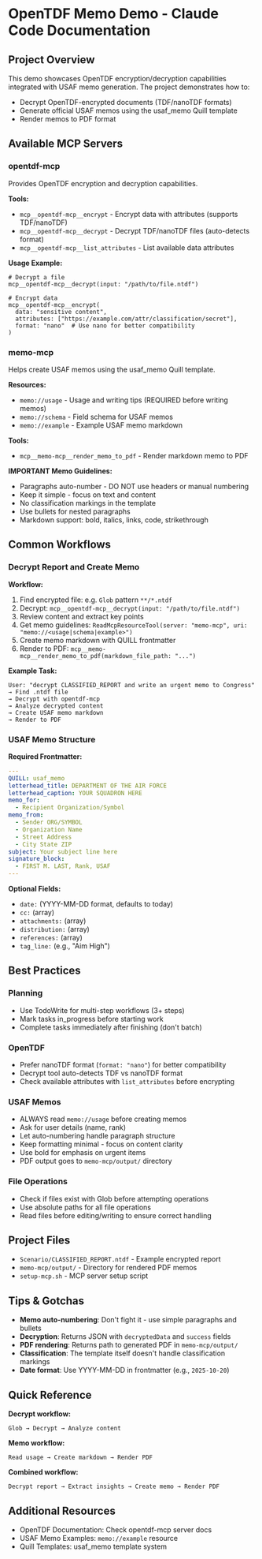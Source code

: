 # OpenTDF Memo Demo - Claude Code Documentation

## Project Overview

This demo showcases OpenTDF encryption/decryption capabilities integrated with USAF memo generation. The project demonstrates how to:
- Decrypt OpenTDF-encrypted documents (TDF/nanoTDF formats)
- Generate official USAF memos using the usaf_memo Quill template
- Render memos to PDF format

## Available MCP Servers

### opentdf-mcp
Provides OpenTDF encryption and decryption capabilities.

**Tools:**
- `mcp__opentdf-mcp__encrypt` - Encrypt data with attributes (supports TDF/nanoTDF)
- `mcp__opentdf-mcp__decrypt` - Decrypt TDF/nanoTDF files (auto-detects format)
- `mcp__opentdf-mcp__list_attributes` - List available data attributes

**Usage Example:**
```
# Decrypt a file
mcp__opentdf-mcp__decrypt(input: "/path/to/file.ntdf")

# Encrypt data
mcp__opentdf-mcp__encrypt(
  data: "sensitive content",
  attributes: ["https://example.com/attr/classification/secret"],
  format: "nano"  # Use nano for better compatibility
)
```

### memo-mcp
Helps create USAF memos using the usaf_memo Quill template.

**Resources:**
- `memo://usage` - Usage and writing tips (REQUIRED before writing memos)
- `memo://schema` - Field schema for USAF memos
- `memo://example` - Example USAF memo markdown

**Tools:**
- `mcp__memo-mcp__render_memo_to_pdf` - Render markdown memo to PDF

**IMPORTANT Memo Guidelines:**
- Paragraphs auto-number - DO NOT use headers or manual numbering
- Keep it simple - focus on text and content
- No classification markings in the template
- Use bullets for nested paragraphs
- Markdown support: bold, italics, links, code, strikethrough

## Common Workflows

### Decrypt Report and Create Memo

**Workflow:**
1. Find encrypted file: e.g. `Glob` pattern `**/*.ntdf`
2. Decrypt: `mcp__opentdf-mcp__decrypt(input: "/path/to/file.ntdf")`
3. Review content and extract key points
4. Get memo guidelines: `ReadMcpResourceTool(server: "memo-mcp", uri: "memo://<usage|schema|example>")`
5. Create memo markdown with QUILL frontmatter
6. Render to PDF: `mcp__memo-mcp__render_memo_to_pdf(markdown_file_path: "...")`

**Example Task:**
```
User: "decrypt CLASSIFIED_REPORT and write an urgent memo to Congress"
→ Find .ntdf file
→ Decrypt with opentdf-mcp
→ Analyze decrypted content
→ Create USAF memo markdown
→ Render to PDF
```

### USAF Memo Structure

**Required Frontmatter:**
```yaml
---
QUILL: usaf_memo
letterhead_title: DEPARTMENT OF THE AIR FORCE
letterhead_caption: YOUR SQUADRON HERE
memo_for:
  - Recipient Organization/Symbol
memo_from:
  - Sender ORG/SYMBOL
  - Organization Name
  - Street Address
  - City State ZIP
subject: Your subject line here
signature_block:
  - FIRST M. LAST, Rank, USAF
---
```

**Optional Fields:**
- `date:` (YYYY-MM-DD format, defaults to today)
- `cc:` (array)
- `attachments:` (array)
- `distribution:` (array)
- `references:` (array)
- `tag_line:` (e.g., "Aim High")

## Best Practices

### Planning
- Use TodoWrite for multi-step workflows (3+ steps)
- Mark tasks in_progress before starting work
- Complete tasks immediately after finishing (don't batch)

### OpenTDF
- Prefer nanoTDF format (`format: "nano"`) for better compatibility
- Decrypt tool auto-detects TDF vs nanoTDF format
- Check available attributes with `list_attributes` before encrypting

### USAF Memos
- ALWAYS read `memo://usage` before creating memos
- Ask for user details (name, rank)
- Let auto-numbering handle paragraph structure
- Keep formatting minimal - focus on content clarity
- Use bold for emphasis on urgent items
- PDF output goes to `memo-mcp/output/` directory

### File Operations
- Check if files exist with Glob before attempting operations
- Use absolute paths for all file operations
- Read files before editing/writing to ensure correct handling

## Project Files

- `Scenario/CLASSIFIED_REPORT.ntdf` - Example encrypted report
- `memo-mcp/output/` - Directory for rendered PDF memos
- `setup-mcp.sh` - MCP server setup script

## Tips & Gotchas

- **Memo auto-numbering**: Don't fight it - use simple paragraphs and bullets
- **Decryption**: Returns JSON with `decryptedData` and `success` fields
- **PDF rendering**: Returns path to generated PDF in `memo-mcp/output/`
- **Classification**: The template itself doesn't handle classification markings
- **Date format**: Use YYYY-MM-DD in frontmatter (e.g., `2025-10-20`)

## Quick Reference

**Decrypt workflow:**
```
Glob → Decrypt → Analyze content
```

**Memo workflow:**
```
Read usage → Create markdown → Render PDF
```

**Combined workflow:**
```
Decrypt report → Extract insights → Create memo → Render PDF
```

## Additional Resources

- OpenTDF Documentation: Check opentdf-mcp server docs
- USAF Memo Examples: `memo://example` resource
- Quill Templates: usaf_memo template system
